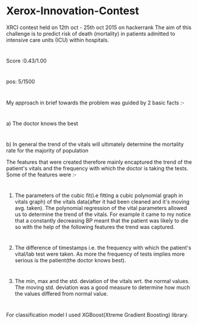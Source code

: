 # Xerox-Innovation-Contest
XRCI contest held on 12th oct - 25th oct 2015 on hackerrank
The aim of this challenge is to predict risk of death (mortality) in patients admitted to intensive care units (ICU) within hospitals.
#
Score :0.43/1.00
#
pos: 5/1500
#
My approach in brief towards the problem was guided by 2 basic facts :-
#
a) The doctor knows the best
#
b) In general the trend of the vitals will ultimately determine the mortality rate for the majority of population

The features that were created therefore mainly encaptured the trend of the patient's vitals and the frequency with which the doctor is taking the tests. Some of the features were :-
#
1) The parameters of the cubic fit(i.e fitting a cubic polynomial graph in vitals graph) of the vitals data(after it had been cleaned and it's moving avg. taken). The polynomial regression of the vital parameters allowed us to determine the trend of the vitals. For example it came to my notice that a constantly decreasing BP meant that the patient was likely to die so with the help of the following features the trend was captured.
#
2) The difference of timestamps i.e. the frequency with which the patient's vital/lab test were taken. As more the frequency of tests implies more serious is the patient(the doctor knows best).
#
3) The min, max and the std. deviation of the vitals wrt. the normal values. The moving std. deviation was a good measure to determine how much the values differed from normal value.

#
For classification model I used XGBoost(Xtreme Gradient Boosting) library.
